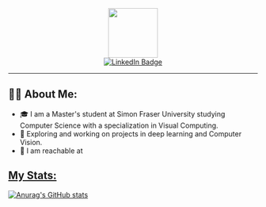 
<div id="header" align="center">
  <img src="https://media.giphy.com/media/i4MAH84pqe2m2aVojc/giphy.gif" width="100"/>
</div>
<div id="badges" align="center">
  <a href="https://www.linkedin.com/in/aravind-priyamvadan-vedadhri-0b3a1119a/">
    <img src="https://img.shields.io/badge/LinkedIn-blue?style=for-the-badge&logo=linkedin&logoColor=white" alt="LinkedIn Badge"/>
  </a>
</div>

---

## 👨‍💻 About Me:
- 🎓 I am a Master's student at Simon Fraser University studying Computer Science with a specialization in Visual Computing.
- 🔭 Exploring and working on projects in deep learning and Computer Vision.
- 📧 I am reachable at <a href="apa133@sfu.ca"/>

## My Stats:
![Anurag's GitHub stats](https://github-readme-stats.vercel.app/api?username=Arujur0&show_icons=true&theme=midnight-purple)
